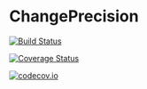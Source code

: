 # ChangePrecision

[![Build Status](https://travis-ci.org/stevengj/ChangePrecision.jl.svg?branch=master)](https://travis-ci.org/stevengj/ChangePrecision.jl)

[![Coverage Status](https://coveralls.io/repos/stevengj/ChangePrecision.jl/badge.svg?branch=master&service=github)](https://coveralls.io/github/stevengj/ChangePrecision.jl?branch=master)

[![codecov.io](http://codecov.io/github/stevengj/ChangePrecision.jl/coverage.svg?branch=master)](http://codecov.io/github/stevengj/ChangePrecision.jl?branch=master)
